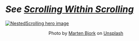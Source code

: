 # _See [Scrolling Within Scrolling](https://android.jlelse.eu/scrolling-within-a-scrollable-view-ada-adam-deconstructs-android-4e0e394ccdf3?)_
[![NestedScrolling hero image](https://adam-hurwitz.firebaseapp.com/NestedScrolling/nestedscrolling-hero2.jpg)](https://android.jlelse.eu/scrolling-within-a-scrollable-view-ada-adam-deconstructs-android-4e0e394ccdf3?)
<div align="center"> Photo by <a href="https://unsplash.com/@martenbjork">Marten Bjork</a> on <a href="https://unsplash.com/s/photos/scroll">Unsplash</a> </div>
